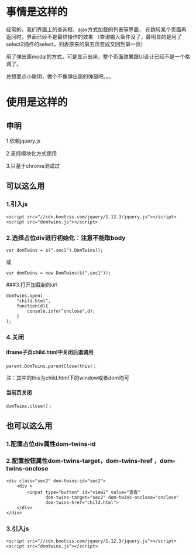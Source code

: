 # 事情是这样的 

经常的，我们界面上的查询框、ajax方式加载的列表等界面，
在跳转某个页面再返回时，界面已经不是最终操作的效果
（查询输入条件没了，最明显的是用了select2插件的select，列表原来的第五页变成又回到第一页）

用了弹出窗modal的方式，可是显示出来，整个页面效果跟UI设计已经不是一个格调了。

总想耍点小聪明，做个不像弹出窗的弹窗吧。。。

# 使用是这样的 

## 申明 

1.依赖jquery.js

2.支持模块化方式使用

3.只基于chrome测试过

## 可以这么用

### 1.引入js

	<script src="//cdn.bootcss.com/jquery/1.12.3/jquery.js"></script>
	<script src="domtwins.js"></script>

### 2.选择占位div进行初始化：注意不能取body

	var domTwins = $(".sec1").DomTwins();

或

	var domTwins = new DomTwins($(".sec1"));

###3.打开加载新的url 

	domTwins.open(
		"child.html",
		function(d){
            console.info("onclose",d);
     	}
	);

### 4.关闭 

#### iframe子页child.html中关闭后退调用 

	parent.DomTwins.parentClose(this)；

注：其中的this为child.html下的window或者dom均可

#### 当前页关闭 

	domTwins.close()；


## 也可以这么用 


### 1.配置占位div属性dom-twins-id 


### 2.配置按钮属性dom-twins-target，dom-twins-href ，dom-twins-onclose 

	
	<div class="sec2" dom-twins-id="sec2">
        <div >
            <input type="button" id="view2" value="查看"
                   dom-twins-target="sec2" dom-twins-onclose="onclose"
                   dom-twins-href="child.html">
        </div>
    </div>

### 3.引入js ### 

	<script src="//cdn.bootcss.com/jquery/1.12.3/jquery.js"></script>
	<script src="domtwins.js"></script>